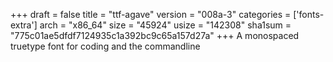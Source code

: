 +++
draft = false
title = "ttf-agave"
version = "008a-3"
categories = ['fonts-extra']
arch = "x86_64"
size = "45924"
usize = "142308"
sha1sum = "775c01ae5dfdf7124935c1a392bc9c65a157d27a"
+++
A monospaced truetype font for coding and the commandline